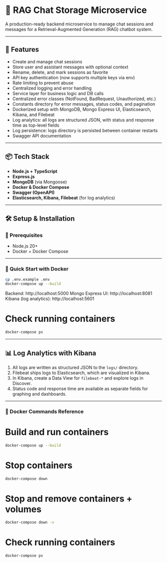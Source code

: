 # 🧠 RAG Chat Storage Microservice

A production-ready backend microservice to manage chat sessions and messages for a Retrieval-Augmented Generation (RAG) chatbot system.

---

## 🚀 Features

- Create and manage chat sessions
- Store user and assistant messages with optional context
- Rename, delete, and mark sessions as favorite
- API key authentication (now supports multiple keys via env)
- Rate limiting to prevent abuse
- Centralized logging and error handling
- Service layer for business logic and DB calls
- Centralized error classes (NotFound, BadRequest, Unauthorized, etc.)
- Constants directory for error messages, status codes, and pagination
- Dockerized setup with MongoDB, Mongo Express UI, Elasticsearch, Kibana, and Filebeat
- Log analytics: all logs are structured JSON, with status and response time as top-level fields
- Log persistence: logs directory is persisted between container restarts
- Swagger API documentation

---

## 📦 Tech Stack

- **Node.js + TypeScript**
- **Express.js**
- **MongoDB** (via Mongoose)
- **Docker & Docker Compose**
- **Swagger (OpenAPI)**
- **Elasticsearch, Kibana, Filebeat** (for log analytics)

---

## 🛠️ Setup & Installation

### 🔧 Prerequisites

- Node.js 20+
- Docker + Docker Compose

---

### 🚀 Quick Start with Docker

```bash
cp .env.example .env
docker-compose up --build
```

Backend: http://localhost:5000
Mongo Express UI: http://localhost:8081
Kibana (log analytics): http://localhost:5601

# Check running containers

```bash
docker-compose ps
```

---

## 📊 Log Analytics with Kibana

1. All logs are written as structured JSON to the `logs/` directory.
2. Filebeat ships logs to Elasticsearch, which are visualized in Kibana.
3. In Kibana, create a Data View for `filebeat-*` and explore logs in Discover.
4. Status code and response time are available as separate fields for graphing and dashboards.

---

### 🐳 Docker Commands Reference

# Build and run containers

```bash
docker-compose up --build
```

# Stop containers

```bash
docker-compose down
```

# Stop and remove containers + volumes

```bash
docker-compose down -v
```

# Check running containers

```bash
docker-compose ps
```
